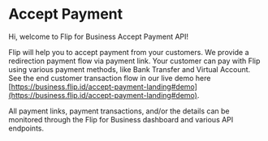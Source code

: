 <div></div>

# Accept Payment

Hi, welcome to Flip for Business Accept Payment API!

Flip will help you to accept payment from your customers. We provide a redirection payment flow via payment link. Your customer can pay with Flip using various payment methods, like Bank Transfer and Virtual Account. See the end customer transaction flow in our live demo here [https://business.flip.id/accept-payment-landing#demo](https://business.flip.id/accept-payment-landing#demo).

All payment links, payment transactions, and/or the details can be monitored through the Flip for Business dashboard and various API endpoints.
